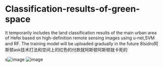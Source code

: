 # Classification-results-of-green-space
It temporarily includes the land classification results of the main urban area of Hefei based on high-definition remote sensing images using u-net,SVM and RF. The training model will be uploaded gradually in the future
8Isidro阿斯顿ask技术打法和空间上的红色的付款就阿斯顿阿斯顿就卡死的


s![image](https://github.com/glw5201314/Classification-results-of-green-space/assets/74762812/8e712059-247c-473a-87f2-4f3c30509264)
![image](https://github.com/glw5201314/Classification-results-of-green-space/assets/74762812/019a34f3-0b06-41b2-8d46-57875da23dba)
